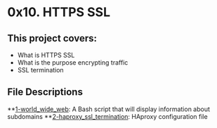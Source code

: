 # 0x10. HTTPS SSL

## This project covers:

- What is HTTPS SSL
- What is the purpose encrypting traffic
- SSL termination

## File Descriptions

**[1-world_wide_web](1-world_wide_web): A Bash script that will display information about subdomains
**[2-haproxy_ssl_termination](2-haproxy_ssl_termination): HAproxy configuration file

